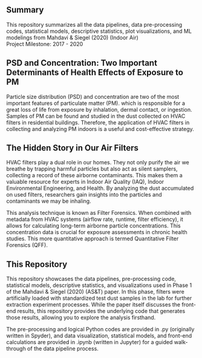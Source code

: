 ## Summary
This repository summarizes all the data pipelines, data pre-processing codes, statistical models, descriptive statistics, plot visualizations, and ML modelings from Mahdavi & Siegel (2020) (Indoor Air)  
Project Milestone: 2017 - 2020  

## PSD and Concentration: Two Important Determinants of Health Effects of Exposure to PM

Particle size distribution (PSD) and concentration are two of the most important features of particulate matter (PM). which is responsible for a great loss of life from exposure by inhalation, dermal contact, or ingestion. Samples of PM can be found and studied in the dust collected on HVAC filters in residential buildings. Therefore, the application of HVAC filters in collecting and analyzing PM indoors is a useful and cost-effective strategy.

## The Hidden Story in Our Air Filters

HVAC filters play a dual role in our homes. They not only purify the air we breathe by trapping harmful particles but also act as silent samplers, collecting a record of these airborne contaminants. This makes them a valuable resource for experts in Indoor Air Quality (IAQ), Indoor Environmental Engineering, and Health. By analyzing the dust accumulated on used filters, researchers gain insights into the particles and contaminants we may be inhaling.

This analysis technique is known as Filter Forensics. When combined with metadata from HVAC systems (airflow rate, runtime, filter efficiency), it allows for calculating long-term airborne particle concentrations. This concentration data is crucial for exposure assessments in chronic health studies. This more quantitative approach is termed Quantitative Filter Forensics (QFF).

## This Repository
This repository showcases the data pipelines, pre-processing code, statistical models, descriptive statistics, and visualizations used in Phase 1 of the Mahdavi & Siegel (2020) (AS&T) paper. 
In this phase, filters were artificially loaded with standardized test dust samples in the lab for further extraction experiment processes.
While the paper itself discusses the front-end results, this repository provides the underlying code that generates those results, allowing you to explore the analysis firsthand.

The pre-processing and logical Python codes are provided in .py (originally written in Spyder), and data visualization, statistical models, and front-end calculations are provided in .ipynb (written in Jupyter) for a guided walk-through of the data pipeline process.
